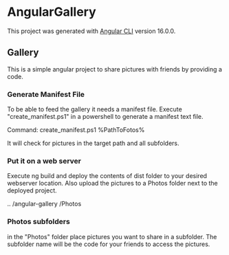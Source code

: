 # AngularGallery
This project was generated with [Angular CLI](https://github.com/angular/angular-cli) version 16.0.0.

## Gallery
This is a simple angular project to share pictures with friends by providing a code. 

### Generate Manifest File
To be able to feed the gallery it needs a manifest file.
Execute "create_manifest.ps1" in a powershell to generate a manifest text file.

Command: create_manifest.ps1 %PathToFotos%

It will check for pictures in the target path and all subfolders.

### Put it on a web server
Execute ng build and deploy the contents of dist folder to your desired webserver location.
Also upload the pictures to a Photos folder next to the deployed project.

..
/angular-gallery
/Photos

### Photos subfolders
in the "Photos" folder place pictures you want to share in a subfolder. The subfolder name will be the code for your friends to access the pictures.
